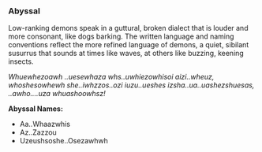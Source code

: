 ### Abyssal

Low-ranking demons speak in a guttural, broken dialect that is louder and more
consonant, like dogs barking. The written language and naming conventions
reflect the more refined language of demons, a quiet, sibilant susurrus that
sounds at times like waves, at others like buzzing, keening insects.

*Whuewhezoawh ..uesewhaza whs..uwhiezowhisoi aizi..wheuz, whoshesowhewh
she..iwhzzos..ozi iuzu..ueshes izsha..ua..uashezshuesas, ..awho....uza
whuashoowhsz!*

**Abyssal Names:**

* Aa..Whaazwhis
* Az..Zazzou
* Uzeushsoshe..Osezawhwh

